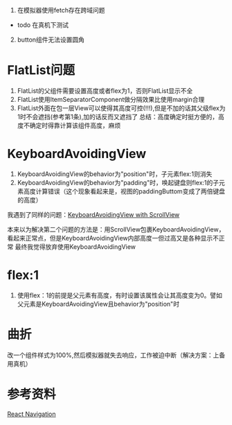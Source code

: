 1. 在模拟器使用fetch存在跨域问题
- todo 在真机下测试
2. button组件无法设置圆角

# FlatList问题
1. FlatList的父组件需要设置高度或者flex为1，否则FlatList显示不全
2. FlatList使用ItemSeparatorComponent做分隔效果比使用margin合理
3. FlatList外面在包一层View可以使得其高度可控(!!!),但是不加的话其父级flex为1时不会遮挡(参考第1条),加的话反而又遮挡了
    总结：高度确定时挺方便的，高度不确定时得靠计算该组件高度，麻烦

# KeyboardAvoidingView
1. KeyboardAvoidingView的behavior为"position"时，子元素flex:1则消失
2. KeyboardAvoidingView的behavior为"padding"时，唤起键盘则flex:1的子元素高度计算错误（这个现象看起来是，视图的paddingButtom变成了两倍键盘的高度）


我遇到了同样的问题：[KeyboardAvoidingView with ScrollView](https://stackoverflow.com/questions/40438986/keyboardavoidingview-with-scrollview)

本来以为解决第二个问题的方法是：用ScrollView包裹KeyboardAvoidingView，看起来正常点，但是KeyboardAvoidingView内部高度一但过高又是各种显示不正常
最终我觉得放弃使用KeyboardAvoidingView
#  flex:1
1. 使用flex：1的前提是父元素有高度，有时设置该属性会让其高度变为0。譬如父元素是KeyboardAvoidingView且behavior为"position"时



# 曲折
改一个组件样式为100%,然后模拟器就失去响应，工作被迫中断（解决方案：上备用真机）

# 参考资料
[React Navigation](https://reactnavigation.org/docs/4.x/tab-based-navigation/)